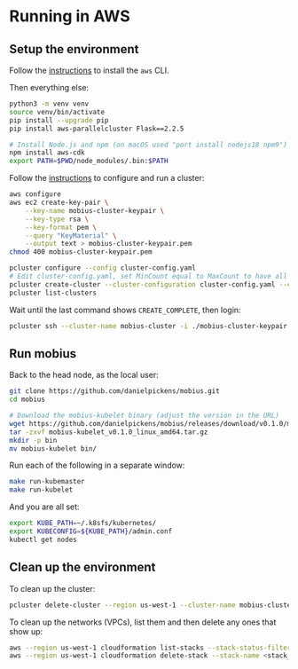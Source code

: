 # Running in AWS

## Setup the environment

Follow the [instructions](https://docs.aws.amazon.com/cli/latest/userguide/getting-started-install.html) to install the `aws` CLI.

Then everything else:
```sh
python3 -m venv venv
source venv/bin/activate
pip install --upgrade pip
pip install aws-parallelcluster Flask==2.2.5

# Install Node.js and npm (on macOS used "port install nodejs18 npm9")
npm install aws-cdk
export PATH=$PWD/node_modules/.bin:$PATH
```

Follow the [instructions](https://docs.aws.amazon.com/parallelcluster/latest/ug/install-v3-configuring.html) to configure and run a cluster:
```sh
aws configure
aws ec2 create-key-pair \
    --key-name mobius-cluster-keypair \
    --key-type rsa \
    --key-format pem \
    --query "KeyMaterial" \
    --output text > mobius-cluster-keypair.pem
chmod 400 mobius-cluster-keypair.pem

pcluster configure --config cluster-config.yaml
# Edit cluster-config.yaml, set MinCount equal to MaxCount to have all worker nodes immediately available, add OnNodeConfigured scripts (see the `cluster-config.yaml` example)
pcluster create-cluster --cluster-configuration cluster-config.yaml --cluster-name mobius-cluster --region us-west-1
pcluster list-clusters
```

Wait until the last command shows `CREATE_COMPLETE`, then login:
```sh
pcluster ssh --cluster-name mobius-cluster -i ./mobius-cluster-keypair.pem
```

## Run mobius

Back to the head node, as the local user:
```sh
git clone https://github.com/danielpickens/mobius.git
cd mobius

# Download the mobius-kubelet binary (adjust the version in the URL)
wget https://github.com/danielpickens/mobius/releases/download/v0.1.0/mobius-kubelet_v0.1.0_linux_amd64.tar.gz
tar -zxvf mobius-kubelet_v0.1.0_linux_amd64.tar.gz
mkdir -p bin
mv mobius-kubelet bin/
```

Run each of the following in a separate window:
```sh
make run-kubemaster
make run-kubelet
```

And you are all set:
```sh
export KUBE_PATH=~/.k8sfs/kubernetes/
export KUBECONFIG=${KUBE_PATH}/admin.conf
kubectl get nodes
```

## Clean up the environment

To clean up the cluster:
```sh
pcluster delete-cluster --region us-west-1 --cluster-name mobius-cluster
```

To clean up the networks (VPCs), list them and then delete any ones that show up:
```sh
aws --region us-west-1 cloudformation list-stacks --stack-status-filter "CREATE_COMPLETE" --query "StackSummaries[].StackName" | grep -e "parallelclusternetworking-"
aws --region us-west-1 cloudformation delete-stack --stack-name <stack_name>
```
